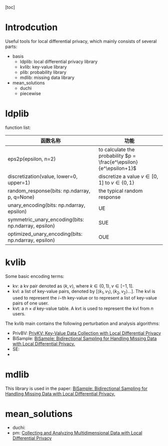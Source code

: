 [toc]

# Introdcution
Useful tools for local differential privacy, which mainly consists of several parts:

- basis
    - ldplib: local differential privacy library
    - kvlib: key-value library
    - plib: probability library
    - mdlib: missing data library
- mean_solutions
    - duchi
    - piecewise


# ldplib

function list:

| 函数名称                                | 功能                          |
| --------------------------------------- | ----------------------------- |
| eps2p(epsilon, n=2)                     | to calculate the probability $p = \frac{e^\epsilon}{e^\epsilon+1}$ |
| discretization(value, lower=0, upper=1) | discretize a value $v\in[0,1]$ to $v\in\{0,1\}$ |
| random_response(bits: np.ndarray, p, q=None)                | the typical random response |
| unary_encoding(bits: np.ndarray, epsilon)                        |    UE                           |
| symmetric_unary_encoding(bits: np.ndarray, epsilon)                         |        SUE                       |
| optimized_unary_encoding(bits: np.ndarray, epsilon)                                       | OUE                              |

# kvlib

Some basic encoding terms:

- kv: a kv pair denoted as $\langle k, v\rangle$, where $k\in \{0,1\}, v\in[-1,1]$.
- kvl: a list of key-value pairs, denoted by $[\langle k_1, v_1\rangle,\langle k_2, v_2\rangle...]$. The kvl is used to represent the $i-$th key-value or to represent a list of key-value pairs of one user.
- kvt: a $n\times d$ key-value table. A kvt is used to represent the kvl from $n$ users.

The kvlib main contains the following perturbation and analysis algorithms:

- PrivBV: [PrivKV: Key-Value Data Collection with Local Differential Privacy](https://ieeexplore.ieee.org/abstract/document/8835348/)
- BiSample: [BiSample: Bidirectional Sampling for Handling Missing Data with Local Differential Privacy.](https://www.researchgate.net/publication/339251866_BiSample_Bidirectional_Sampling_for_Handling_Missing_Data_with_Local_Differential_Privacy/stats)
- SE: 
- 

# mdlib

This library is used in the paper: [BiSample: Bidirectional Sampling for Handling Missing Data with Local Differential Privacy.](https://www.researchgate.net/publication/339251866_BiSample_Bidirectional_Sampling_for_Handling_Missing_Data_with_Local_Differential_Privacy/stats)

# mean_solutions

- duchi: 
- pm: [Collecting and Analyzing Multidimensional Data with Local Differential Privacy](https://arxiv.org/abs/1907.00782)